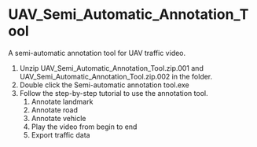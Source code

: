 # UAV_Semi_Automatic_Annotation_Tool
A semi-automatic annotation tool for UAV traffic video.

1. Unzip UAV_Semi_Automatic_Annotation_Tool.zip.001 and UAV_Semi_Automatic_Annotation_Tool.zip.002 in the folder.
2. Double click the Semi-automatic annotation tool.exe
3. Follow the step-by-step tutorial to use the annotation tool.
    1) Annotate landmark
    2) Annotate road
    3) Annotate vehicle
    4) Play the video from begin to end
    5) Export traffic data
